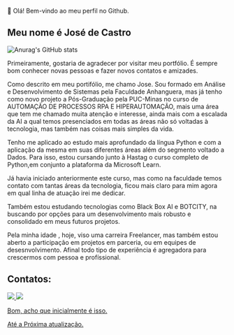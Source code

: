 👋 Olá! Bem-vindo ao meu perfil no Github.


## Meu nome é José de Castro           





![Anurag's GitHub stats](https://github-readme-stats.vercel.app/api?username=JoseDCastro&show_icons=true&theme=transparent) 









Primeiramente, gostaria de agradecer por visitar meu portfólio. É sempre bom conhecer novas pessoas e fazer novos contatos e amizades.


Como descrito em meu portifólio, me chamo Jose. Sou formado em Análise e Desenvolvimento de Sistemas pela Faculdade Anhanguera, mas já tenho como novo projeto a Pós-Graduação pela PUC-Minas no curso de AUTOMAÇÃO DE PROCESSOS RPA E HIPERAUTOMAÇÃO, mais uma área que tem me chamado muita atenção e interesse, ainda mais com a escalada da AI a qual temos presenciados em todas as áreas não só voltadas à tecnologia, mas também nas coisas mais simples da vida.

Tenho me aplicado ao estudo mais aprofundado da língua Python e com a  aplicação da mesma em suas diferentes áreas além do segmento voltado a Dados. Para isso, estou cursando junto à Hastag o curso completo de Python,em conjunto a  plataforma da Microsoft Learn.

Já havia iniciado anteriormente este curso, mas como na faculdade temos contato com tantas áreas da tecnologia, ficou mais claro para mim agora em qual linha de atuação irei me dedicar.

Também estou estudando tecnologias como Black Box AI e BOTCITY, na  buscando por opções para um desenvolvimento mais robusto e consolidado em meus futuros projetos.

Pela minha idade , hoje, viso uma carreira Freelancer, mas também estou aberto a participação em projetos em parceria, ou em equipes de desesnvolvimento. Afinal todo tipo de experiência é agregadora para crescermos com pessoa e profíssional.







          

## Contatos:

<a href="https://instagram.com/jose.de.castr.oficial" target="_blank"><img loading="lazy" src="https://img.shields.io/badge/-Instagram-%23E4405F?style=for-the-badge&logo=instagram&logoColor=white" target="_blank"></a><a href="https://www.linkedin.com/in/Jose D´Castro" target="_blank">  <img loading="lazy" src="https://img.shields.io/badge/-LinkedIn-%230077B5?style=for-the-badge&logo=linkedin&logoColor=white" target="_blank">  </a>
</div>

<div>
<a href="https://github.com/JoseDCastro">

</div>


Bom, acho que inicialmente é isso.

Até a Próxima atualização.

